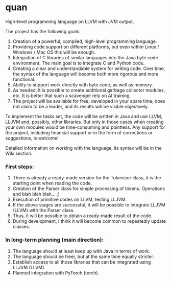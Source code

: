 # quan
High-level programming language on LLVM with JVM output.

The project has the following goals:
1. Creation of a powerful, compiled, high-level programming language.
2. Providing code support on different platforms, but even within Linux / Windows / Mac OS this will be enough.
3. Integration of C libraries of similar languages into the Java byte code environment. The main goal is to integrate C and Python code.
4. Creating a clear and understandable system for writing code. Over time, the syntax of the language will become both more rigorous and more functional.
5. Ability to support work directly with byte code, as well as memory.
6. As needed, it is possible to create additional garbage collector modules, etc. It is better that such a scavenger rely on AI training.
7. The project will be available for free, developed in your spare time, does not claim to be a leader, and its results will be visible objectively.

To implement the tasks set, the code will be written in Java and use LLVM, LLJVM and, possibly, other libraries. But only in those cases when creating your own modules would be time-consuming and pointless.
Any support for the project, including financial support or in the form of corrections or suggestions, is welcome!

Detailed information on working with the language, its syntax will be in the Wiki section.

### First steps:
1. There is already a ready-made version for the Tokenizer class, it is the starting point when reading the code.
3. Creation of the Parser class for simple processing of tokens. Operations and blah blah blah... ;)
4. Execution of primitive codes on LLVM, testing LLJVM.
5. If the above stages are successful, it will be possible to integrate LLJVM (LLVM) with the Parser class.
6. Thus, it will be possible to obtain a ready-made result of the code.
7. During development, I think it will become common to repeatedly update classes.

### In long-term planning (main direction):
1. The language should at least keep up with Java in terms of work.
2. The language should be freer, but at the same time equally stricter.
3. Establish access to all those libraries that can be integrated using LLJVM (LLVM).
4. Planned integration with PyTorch (torch).

